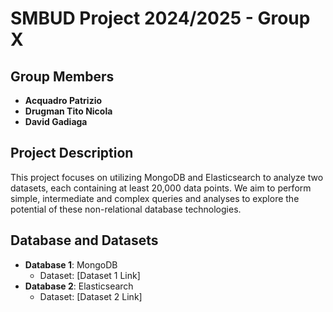 # SMBUD Project 2024/2025 - Group X

## Group Members
- **Acquadro Patrizio**
- **Drugman Tito Nicola**
- **David Gadiaga**

## Project Description
This project focuses on utilizing MongoDB and Elasticsearch to analyze two datasets, each containing at least 20,000 data points. We aim to perform simple, intermediate and complex queries and analyses to explore the potential of these non-relational database technologies.

## Database and Datasets
- **Database 1**: MongoDB
  - Dataset: [Dataset 1 Link]
- **Database 2**: Elasticsearch
  - Dataset: [Dataset 2 Link]
